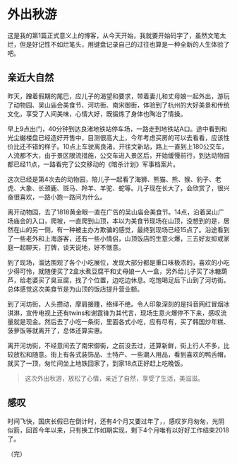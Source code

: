 # 外出秋游
这是我的第1篇正式意义上的博客，从今天开始，我就要开始码字了，虽然文笔太烂，但是好记性不如烂笔头，用键盘记录自己的过往也算是一种全新的人生体验了吧。
<!-- more -->

## 亲近大自然
昨天，蹭着假期的尾巴，应儿子的渴望和要求，带着妻儿和丈母娘一起外出，游玩了动物园、吴山庙会美食节、河坊街、南宋御街，体验到了杭州的大好美景和传统文化，享受了人间美味，心情大好，既锻炼了身体也陶冶了情操。

早上9点出门，40分钟到达良渚地铁站停车场，一路走到地铁站A口。途中看到和光尘樾楼盘已经造好开售中，目测很高大上，今年考虑买房的可以去看看，应该性价比还不错的样子。10点上车驶离良渚，开往文新站，路上一直到上180公交车，人流都不大，由于景区限流措施，公交车进入景区后，开始缓慢前行，到达动物园都已经11点，一路看完了公交移动的《暗杀计划》军事档案片。

这次已经是第4次去的动物园，陪儿子一起看了海狮、熊猫、熊、猴、豹子、老虎、大象、长颈鹿、斑马、羚羊、羊驼、蛇等。儿子现在长大了，会欣赏了，很兴奋很喜欢，一路小跑一路问为什么。

离开动物园，去了1818黄金眼一直在广告的吴山庙会美食节。14点，沿着吴山广场庙会的入口，爬坡，一直爬到山顶，本以为美食节现场在山顶，没想到的是，居然在山的另一侧，有一种被主办方欺骗的感觉，最终到现场已经15点了。沿途看到了一些老外和上海游客，还有一些小情侣，山顶饭店的生意火爆，三五好友抑或家庭一起聊天，打牌，谈天说地，好不惬意。

到了现场，溜达围观了各个小吃展位，发现大部分都是重口味极浓的，喜欢的小吃少得可怜，就随便买了2盒水煮豆腐干和丈母娘一人一盒，另外给儿子买了冰糖葫芦，给老婆买了臭豆腐，找了个位置，边吃边休息。吃饱喝足后下山到了河坊街。总体感觉这次美食节是为山顶的饭店提升营业额。

到了河坊街，人头攒动，摩肩接踵，络绎不绝。令人印象深刻的是抖音网红冒烟冰淇淋，宣传电视上还有twins和谢霆锋为其代言，现场生意火爆停不下来，感叹流量就是现金。然后去了小吃一条街，里面各式小吃，应有尽有，买了韩国炒年糕、菠萝饭等就离开了，总体还算实惠。

离开河坊街，不经意间去了南宋御街，之前没去过，还算新鲜，街上行人不多，比较放松和随意。街上有各式装饰品、土特产、一些潮人用品，看到喜欢的鸭舌帽，就买了一顶，匆忙间坐上地铁回家了，到家18点正好赶上吃晚饭。

>这次外出秋游，放松了心情，亲近了自然，享受了生活，美滋滋。

## 感叹
时间飞快，国庆长假已在倒计时，还有4个月又要过年了，，感叹岁月匆匆，光阴似箭，回首今年以来，只有换工作如期实现，剩下4个月唯有以好好工作结束2018了。



（完）
<!--stackedit_data:
eyJoaXN0b3J5IjpbMTAxOTUyNTE0NF19
-->